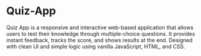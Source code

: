 # Quiz-App
Quiz App is a responsive and interactive web-based application that allows users to test their knowledge through multiple-choice questions. It provides instant feedback, tracks the score, and shows results at the end. Designed with clean UI and simple logic using vanilla JavaScript, HTML, and CSS.
